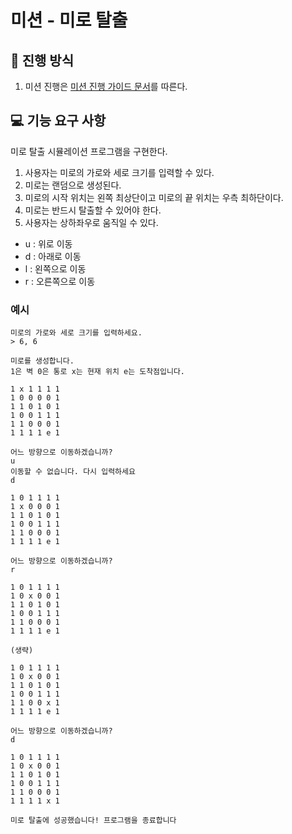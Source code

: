 # 미션 - 미로 탈출

## 🚀 진행 방식
1. 미션 진행은 [미션 진행 가이드 문서](https://github.com/develup-mission/docs/blob/main/mission-guide.md)를 따른다.

## 💻 기능 요구 사항

미로 탈출 시뮬레이션 프로그램을 구현한다.

1. 사용자는 미로의 가로와 세로 크기를 입력할 수 있다.
2. 미로는 랜덤으로 생성된다.
3. 미로의 시작 위치는 왼쪽 최상단이고 미로의 끝 위치는 우측 최하단이다.
4. 미로는 반드시 탈출할 수 있어야 한다.
5. 사용자는 상하좌우로 움직일 수 있다.
- u : 위로 이동
- d : 아래로 이동
- l : 왼쪽으로 이동
- r : 오른쪽으로 이동

### 예시

```
미로의 가로와 세로 크기를 입력하세요.
> 6, 6

미로를 생성합니다.
1은 벽 0은 통로 x는 현재 위치 e는 도착점입니다.

1 x 1 1 1 1
1 0 0 0 0 1
1 1 0 1 0 1 
1 0 0 1 1 1
1 1 0 0 0 1
1 1 1 1 e 1

어느 방향으로 이동하겠습니까?
u
이동할 수 없습니다. 다시 입력하세요
d

1 0 1 1 1 1
1 x 0 0 0 1
1 1 0 1 0 1 
1 0 0 1 1 1
1 1 0 0 0 1
1 1 1 1 e 1

어느 방향으로 이동하겠습니까?
r

1 0 1 1 1 1
1 0 x 0 0 1
1 1 0 1 0 1 
1 0 0 1 1 1
1 1 0 0 0 1
1 1 1 1 e 1

(생략)

1 0 1 1 1 1
1 0 x 0 0 1
1 1 0 1 0 1 
1 0 0 1 1 1
1 1 0 0 x 1
1 1 1 1 e 1

어느 방향으로 이동하겠습니까?
d

1 0 1 1 1 1
1 0 x 0 0 1
1 1 0 1 0 1 
1 0 0 1 1 1
1 1 0 0 0 1
1 1 1 1 x 1

미로 탈출에 성공했습니다! 프로그램을 종료합니다
```

